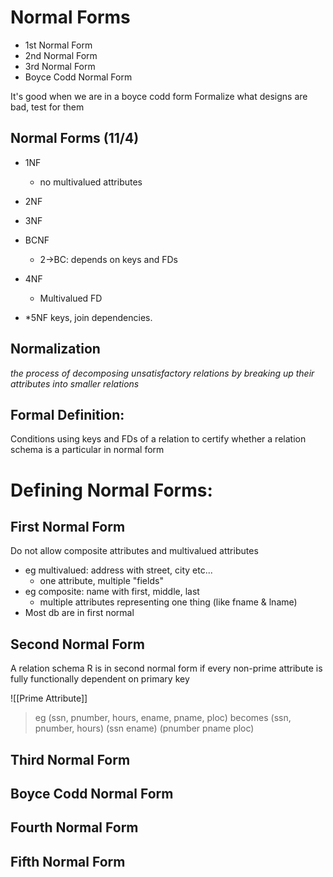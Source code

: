 # Normal Forms
* 1st Normal Form
* 2nd Normal Form
* 3rd Normal Form
* Boyce Codd Normal Form

It's good when we are in a boyce codd form
Formalize what designs are bad, test for them

## Normal Forms (11/4)

* 1NF
	* no multivalued attributes

* 2NF
* 3NF
* BCNF
	* 2->BC: depends on keys and FDs

* 4NF
	* Multivalued FD
* \*5NF keys, join dependencies.

## Normalization
*the process of decomposing unsatisfactory relations by breaking up their attributes into smaller relations*

## Formal Definition:
Conditions using keys and FDs of a relation to certify whether a relation schema is a particular in normal form 

# Defining Normal Forms:
## First Normal Form
Do not allow composite attributes and multivalued attributes

* eg multivalued: address with street, city etc...
	* one attribute, multiple "fields"
* eg composite: name with first, middle, last
	* multiple attributes representing one thing (like fname & lname)	
* Most db are in first normal

## Second Normal Form
A relation schema R is in second normal form if every non-prime attribute is fully functionally dependent on primary key

![[Prime Attribute]]

> eg (ssn, pnumber, hours, ename, pname, ploc) becomes
> (ssn, pnumber, hours)
> (ssn ename)
> (pnumber pname ploc)

## Third Normal Form

## Boyce Codd Normal Form

## Fourth Normal Form

## Fifth Normal Form
